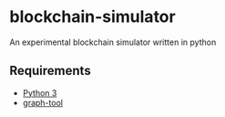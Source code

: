 # blockchain-simulator
An experimental blockchain simulator written in python

## Requirements
- [Python 3](https://docs.python.org/3/)
- [graph-tool](https://graph-tool.skewed.de/) 
